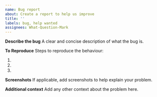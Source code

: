 ```yaml
---
name: Bug report
about: Create a report to help us improve
title: ''
labels: bug, help wanted
assignees: What-Question-Mark
---
```


**Describe the bug**
A clear and concise description of what the bug is.



**To Reproduce**
Steps to reproduce the behaviour:

1. 
2.
3.

**Screenshots**
If applicable, add screenshots to help explain your problem.



**Additional context**
Add any other context about the problem here.

